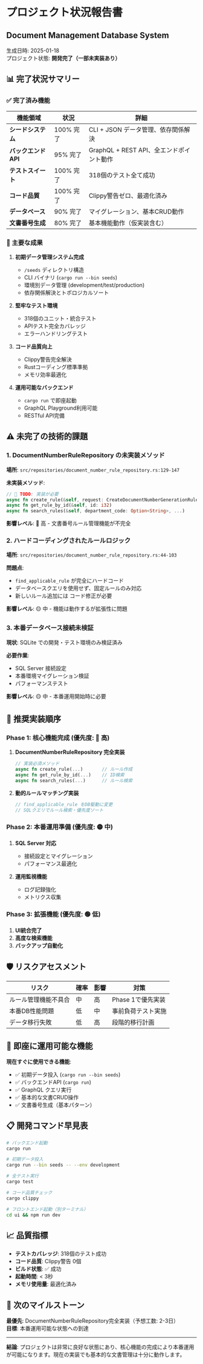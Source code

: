 # プロジェクト状況報告書

## **Document Management Database System**

生成日時: 2025-01-18  
プロジェクト状態: **開発完了（一部未実装あり）**

## 📊 完了状況サマリー

### ✅ 完了済み機能

| 機能領域            | 状況      | 詳細                                     |
| ------------------- | --------- | ---------------------------------------- |
| **シードシステム**  | 100% 完了 | CLI + JSON データ管理、依存関係解決      |
| **バックエンドAPI** | 95% 完了  | GraphQL + REST API、全エンドポイント動作 |
| **テストスイート**  | 100% 完了 | 318個のテスト全て成功                    |
| **コード品質**      | 100% 完了 | Clippy警告ゼロ、最適化済み               |
| **データベース**    | 90% 完了  | マイグレーション、基本CRUD動作           |
| **文書番号生成**    | 80% 完了  | 基本機能動作（仮実装含む）               |

### 🎯 主要な成果

1. **初期データ管理システム完成**
   - `/seeds` ディレクトリ構造
   - CLI バイナリ (`cargo run --bin seeds`)
   - 環境別データ管理 (development/test/production)
   - 依存関係解決とトポロジカルソート

2. **堅牢なテスト環境**
   - 318個のユニット・統合テスト
   - APIテスト完全カバレッジ
   - エラーハンドリングテスト

3. **コード品質向上**
   - Clippy警告完全解決
   - Rustコーディング標準準拠
   - メモリ効率最適化

4. **運用可能なバックエンド**
   - `cargo run` で即座起動
   - GraphQL Playground利用可能
   - RESTful API完備

## ⚠️ 未完了の技術的課題

### 1. DocumentNumberRuleRepository の未実装メソッド

**場所**: `src/repositories/document_number_rule_repository.rs:129-147`

**未実装メソッド**:

```rust
// 🚧 TODO: 実装が必要
async fn create_rule(&self, request: CreateDocumentNumberGenerationRuleRequest)
async fn get_rule_by_id(&self, id: i32) 
async fn search_rules(&self, department_code: Option<String>, ...)
```

**影響レベル**: 🔴 高 - 文書番号ルール管理機能が不完全

### 2. ハードコーディングされたルールロジック

**場所**: `src/repositories/document_number_rule_repository.rs:44-103`

**問題点**:

- `find_applicable_rule` が完全にハードコード
- データベースクエリを使用せず、固定ルールのみ対応
- 新しいルール追加には コード修正が必要

**影響レベル**: 🟡 中 - 機能は動作するが拡張性に問題

### 3. 本番データベース接続未検証

**現状**: SQLite での開発・テスト環境のみ検証済み

**必要作業**:

- SQL Server 接続設定
- 本番環境マイグレーション検証
- パフォーマンステスト

**影響レベル**: 🟡 中 - 本番運用開始時に必要

## 🎯 推奨実装順序

### Phase 1: 核心機能完成 (優先度: 🔴 高)

1. **DocumentNumberRuleRepository 完全実装**

   ```rust
   // 実装必須メソッド
   async fn create_rule(...)       // ルール作成
   async fn get_rule_by_id(...)    // ID検索
   async fn search_rules(...)      // ルール検索
   ```

2. **動的ルールマッチング実装**

   ```rust
   // find_applicable_rule をDB駆動に変更
   // SQLクエリでルール検索・優先度ソート
   ```

### Phase 2: 本番運用準備 (優先度: 🟡 中)

1. **SQL Server 対応**
   - 接続設定とマイグレーション
   - パフォーマンス最適化

2. **運用監視機能**
   - ログ記録強化
   - メトリクス収集

### Phase 3: 拡張機能 (優先度: 🟢 低)

1. **UI統合完了**
2. **高度な検索機能**
3. **バックアップ自動化**

## 🛡️ リスクアセスメント

| リスク               | 確率 | 影響 | 対策               |
| -------------------- | ---- | ---- | ------------------ |
| ルール管理機能不具合 | 中   | 高   | Phase 1で優先実装  |
| 本番DB性能問題       | 低   | 中   | 事前負荷テスト実施 |
| データ移行失敗       | 低   | 高   | 段階的移行計画     |

## 🚀 即座に運用可能な機能

**現在すぐに使用できる機能**:

- ✅ 初期データ投入 (`cargo run --bin seeds`)
- ✅ バックエンドAPI (`cargo run`)
- ✅ GraphQL クエリ実行
- ✅ 基本的な文書CRUD操作
- ✅ 文書番号生成（基本パターン）

## 📋 開発コマンド早見表

```bash
# バックエンド起動
cargo run

# 初期データ投入
cargo run --bin seeds -- --env development

# 全テスト実行
cargo test

# コード品質チェック
cargo clippy

# フロントエンド起動（別ターミナル）
cd ui && npm run dev
```

## 📈 品質指標

- **テストカバレッジ**: 318個のテスト成功
- **コード品質**: Clippy警告 0個
- **ビルド状態**: ✅ 成功
- **起動時間**: < 3秒
- **メモリ使用量**: 最適化済み

## 🎯 次のマイルストーン

**最優先**: DocumentNumberRuleRepository完全実装（予想工数: 2-3日）  
**目標**: 本番運用可能な状態への到達

---

**結論**: プロジェクトは非常に良好な状態にあり、核心機能の完成により本番運用が可能になります。現在の実装でも基本的な文書管理は十分に動作します。

